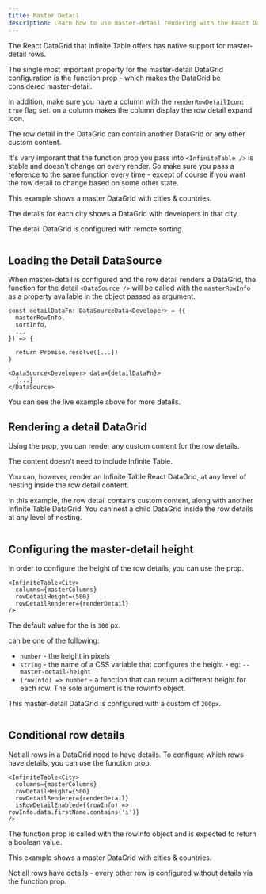 ```yaml
---
title: Master Detail
description: Learn how to use master-detail rendering with the React DataGrid
---
```


The React DataGrid that Infinite Table offers has native support for master-detail rows.

<Note>

The single most important property for the master-detail DataGrid configuration is the <PropLink name="rowDetailRenderer" /> function prop - which makes the DataGrid be considered master-detail.

In addition, make sure you have a column with the `renderRowDetailIcon: true` flag set. <PropLink name="columns.renderRowDetailIcon" /> on a column makes the column display the row detail expand icon.

The row detail in the DataGrid can contain another DataGrid or any other custom content.
</Note>

<Note>

It's very imporant that the <PropLink name="rowDetailRenderer" /> function prop you pass into `<InfiniteTable />` is stable and doesn't change on every render. So make sure you pass a reference to the same function every time - except of course if you want the row detail to change based on some other state.
</Note>

<Sandpack title="Basic master detail DataGrid example" size="lg">

<Description>

This example shows a master DataGrid with cities & countries.

The details for each city shows a DataGrid with developers in that city.

The detail DataGrid is configured with remote sorting.

</Description>

```ts file="master-detail-example.page.tsx"

```

</Sandpack>

## Loading the Detail DataSource

When master-detail is configured and the row detail renders a DataGrid, the <DPropLink name="data" /> function for the detail `<DataSource />` will be called with the `masterRowInfo` as a property available in the object passed as argument.

```tsx title="Loading the detail DataGrid data" {2}
const detailDataFn: DataSourceData<Developer> = ({
  masterRowInfo,
  sortInfo,
  ...
}) => {

  return Promise.resolve([...])
}

<DataSource<Developer> data={detailDataFn}>
  {...}
</DataSource>
```

You can see the live example above for more details.

## Rendering a detail DataGrid

Using the <PropLink name="rowDetailRenderer" /> prop, you can render any custom content for the row details.

The content doesn't need to include Infinite Table.

You can, however, render an Infinite Table React DataGrid, at any level of nesting inside the row detail content.

<Sandpack title="Master detail with custom content & DataGrid" size="lg" viewMode="preview">

<Description>

In this example, the row detail contains custom content, along with another Infinite Table DataGrid. You can nest a child DataGrid inside the row details at any level of nesting.

</Description>

```ts file="master-detail-custom-datagrid-example.page.tsx"

```

</Sandpack>

## Configuring the master-detail height

In order to configure the height of the row details, you can use the <PropLink name="rowDetailHeight" /> prop.

```tsx title="Configuring the row detail height" {3}
<InfiniteTable<City>
  columns={masterColumns}
  rowDetailHeight={500}
  rowDetailRenderer={renderDetail}
/>
```

The default value for the <PropLink name="rowDetailHeight" /> is `300` px.

<PropLink name="rowDetailHeight" /> can be one of the following:

- `number` - the height in pixels
- `string` - the name of a CSS variable that configures the height - eg: `--master-detail-height`
- `(rowInfo) => number` - a function that can return a different height for each row. The sole argument is the <TypeLink name="InfiniteTableRowInfo">rowInfo object</TypeLink>.

<Sandpack title="Master detail DataGrid with custom height for row details" size="lg">

<Description>

This master-detail DataGrid is configured with a custom <PropLink name="rowDetailHeight" /> of `200px`.

</Description>

```ts file="master-detail-custom-detail-height-example.page.tsx"

```

</Sandpack>


## Conditional row details

Not all rows in a DataGrid need to have details. To configure which rows have details, you can use the <PropLink name="isRowDetailEnabled" /> function prop.

```tsx title="Using conditional row details" {5}
<InfiniteTable<City>
  columns={masterColumns}
  rowDetailHeight={500}
  rowDetailRenderer={renderDetail}
  isRowDetailEnabled={(rowInfo) => rowInfo.data.firstName.contains('i')}
/>
```

The <PropLink name="isRowDetailEnabled" /> function prop is called with the <TypeLink name="InfiniteTableRowInfo">rowInfo object</TypeLink> and is expected to return a boolean value.


<Sandpack title="Master detail DataGrid with conditional details" size="lg">

<Description>

This example shows a master DataGrid with cities & countries.

Not all rows have details - every other row is configured without details via the <PropLink name="isRowDetailEnabled" /> function prop.

</Description>

```ts file="master-detail-per-row-example.page.tsx"

```

</Sandpack>
